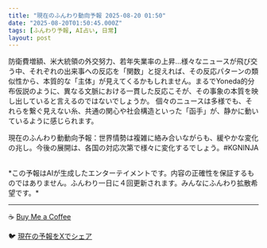```yaml
---
title: "現在のふんわり動向予報 2025-08-20 01:50"
date: "2025-08-20T01:50:45.000Z"
tags: [ふんわり予報, AI占い, 日常]
layout: post
---
```


防衛費増額、米大統領の外交努力、若年失業率の上昇…様々なニュースが飛び交う中、それぞれの出来事への反応を「関数」と捉えれば、その反応パターンの類似性から、本質的な「主体」が見えてくるかもしれません。まるでYoneda的分布仮説のように、異なる文脈における一貫した反応こそが、その事象の本質を映し出していると言えるのではないでしょうか。  個々のニュースは多様でも、それらを繋ぐ見えない糸、共通の関心や社会構造といった「函手」が、静かに動いているように感じられます。

現在のふんわり動動向予報：世界情勢は複雑に絡み合いながらも、緩やかな変化の兆し。今後の展開は、各国の対応次第で様々に変化するでしょう。#KGNINJA

<br>
*この予報はAIが生成したエンターテイメントです。内容の正確性を保証するものではありません。ふんわり一日に４回更新されます。みんなにふんわり拡散希望です。*

---
☕️ [Buy Me a Coffee](https://www.buymeacoffee.com/kgninja)

🐦 [現在の予報をXでシェア](https://twitter.com/intent/tweet?text=%E7%8F%BE%E5%9C%A8%E3%81%AE%E3%81%B5%E3%82%93%E3%82%8F%E3%82%8A%E4%BA%88%E5%A0%B1%3A%20%E3%80%8C%E9%98%B2%E8%A1%9B%E8%B2%BB%E5%A2%97%E9%A1%8D%E3%80%81%E7%B1%B3%E5%A4%A7%E7%B5%B1%E9%A0%98%E3%81%AE%E5%A4%96%E4%BA%A4%E5%8A%AA%E5%8A%9B%E3%80%81%E8%8B%A5%E5%B9%B4%E5%A4%B1%E6%A5%AD%E7%8E%87%E3%81%AE%E4%B8%8A%E6%98%87%E2%80%A6%E6%A7%98%E3%80%85%E3%81%AA%E3%83%8B%E3%83%A5%E3%83%BC%E3%82%B9%E3%81%8C%E9%A3%9B%E3%81%B3%E4%BA%A4%E3%81%86%E4%B8%AD%E3%80%81%E3%81%9D%E3%82%8C%E3%81%9E%E3%82%8C%E3%81%AE%E5%87%BA%E6%9D%A5%E4%BA%8B%E3%81%B8%E3%81%AE%E5%8F%8D%E5%BF%9C%E3%82%92%E3%80%8C%E9%96%A2%E6%95%B0%E3%80%8D%E3%81%A8%E6%8D%89%E3%81%88%E3%82%8C%E3%81%B0%E3%80%81%E3%81%9D%E3%81%AE%E5%8F%8D%E5%BF%9C%E3%83%91%E3%82%BF%E3%83%BC%E3%83%B3%E3%81%AE%E9%A1%9E%E4%BC%BC%E6%80%A7%E3%81%8B%E3%82%89%E3%80%81%E6%9C%AC%E8%B3%AA%E7%9A%84%E3%81%AA%E3%80%8C%E4%B8%BB%E4%BD%93%E3%80%8D%E3%81%8C%E8%A6%8B%E3%81%88%E3%81%A6%E3%81%8F%E3%82%8B%E3%81%8B%E3%82%82%E3%81%97%E3%82%8C%E3%81%BE%E3%81%9B%E3%82%93%E3%80%82%E3%80%8D%23KGNINJA%20%E7%B6%9A%E3%81%8D%E3%81%AF%E3%83%96%E3%83%AD%E3%82%B0%E3%81%A7%EF%BC%81%F0%9F%91%87&url=https%3A%2F%2Fkg-ninja.github.io%2FFunwariyoso%2F)
